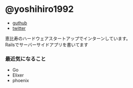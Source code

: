 # @yoshihiro1992
- [guthub](https://github.com/yoshihiro1992)
- [twitter](https://twitter.com/yoshihiro_1992)


恵比寿のハードウェアスタートアップでインターンしています。  
Railsでサーバーサイドアプリを書いてます

### 最近気になること
- Go
- Elixer
- phoenix
